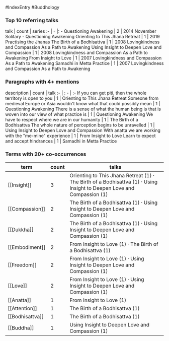 #IndexEntry #Buddhology

### Top 10 referring talks
talk | count | series
:- | - |: -
<a data-href="Questioning Awakening" class="internal-link">Questioning Awakening</a> | 2 | <a data-href="2014 November Solitary - Questioning Awakening" class="internal-link">2014 November Solitary - Questioning Awakening</a>
<a data-href="Orienting to This Jhana Retreat" class="internal-link">Orienting to This Jhana Retreat</a> | 1 | <a data-href="2019 Practising the Jhanas" class="internal-link">2019 Practising the Jhanas</a>
<a data-href="The Birth of a Bodhisattva" class="internal-link">The Birth of a Bodhisattva</a> | 1 | <a data-href="2008 Lovingkindness and Compassion As a Path to Awakening" class="internal-link">2008 Lovingkindness and Compassion As a Path to Awakening</a>
<a data-href="Using Insight to Deepen Love and Compassion" class="internal-link">Using Insight to Deepen Love and Compassion</a> | 1 | <a data-href="2008 Lovingkindness and Compassion As a Path to Awakening" class="internal-link">2008 Lovingkindness and Compassion As a Path to Awakening</a>
<a data-href="From Insight to Love" class="internal-link">From Insight to Love</a> | 1 | <a data-href="2007 Lovingkindness and Compassion As a Path to Awakening" class="internal-link">2007 Lovingkindness and Compassion As a Path to Awakening</a>
<a data-href="Samadhi in Metta Practice" class="internal-link">Samadhi in Metta Practice</a> | 1 | <a data-href="2007 Lovingkindness and Compassion As a Path to Awakening" class="internal-link">2007 Lovingkindness and Compassion As a Path to Awakening</a>

### Paragraphs with 4+ mentions
description | count | talk
:- | : - | :-
<a aria-label-position="top" aria-label="Orienting to This Jhana Retreat > If you can get piti then the whole territory is open to you" data-href="Orienting to This Jhana Retreat#If you can get piti then the whole territory is open to you" class="internal-link">If you can get piti, then the whole territory is open to you</a> | 1 | <a data-href="Orienting to This Jhana Retreat" class="internal-link">Orienting to This Jhana Retreat</a>
<a aria-label-position="top" aria-label="Questioning Awakening > Someone from medieval Europe or Asia wouldnt know what that could possibly mean" data-href="Questioning Awakening#Someone from medieval Europe or Asia wouldn't know what that could possibly mean" class="internal-link">Someone from medieval Europe or Asia wouldn&#x27;t know what that could possibly mean</a> | 1 | <a data-href="Questioning Awakening" class="internal-link">Questioning Awakening</a>
<a aria-label-position="top" aria-label="Questioning Awakening > There is a sense of what the human being is that is woven into our view of what practice is" data-href="Questioning Awakening#There is a sense of what the human being is that is woven into our view of what practice is" class="internal-link">There is a sense of what the human being is that is woven into our view of what practice is</a> | 1 | <a data-href="Questioning Awakening" class="internal-link">Questioning Awakening</a>
<a aria-label-position="top" aria-label="The Birth of a Bodhisattva > We have to respect where we are in our humanity" data-href="The Birth of a Bodhisattva#We have to respect where we are in our humanity" class="internal-link">We have to respect where we are in our humanity</a> | 1 | <a data-href="The Birth of a Bodhisattva" class="internal-link">The Birth of a Bodhisattva</a>
<a aria-label-position="top" aria-label="Using Insight to Deepen Love and Compassion > The whole nature of perception begins to be unravelled" data-href="Using Insight to Deepen Love and Compassion#The whole nature of perception begins to be unravelled" class="internal-link">The whole nature of perception begins to be unravelled</a> | 1 | <a data-href="Using Insight to Deepen Love and Compassion" class="internal-link">Using Insight to Deepen Love and Compassion</a>
<a aria-label-position="top" aria-label="From Insight to Love > With anatta we are working with the me-mine experience" data-href="From Insight to Love#With anatta we are working with the me-mine experience" class="internal-link">With anatta we are working with the &quot;me-mine&quot; experience</a> | 1 | <a data-href="From Insight to Love" class="internal-link">From Insight to Love</a>
<a aria-label-position="top" aria-label="Samadhi in Metta Practice > Learn to expect and accept hindrances" data-href="Samadhi in Metta Practice#Learn to expect and accept hindrances" class="internal-link">Learn to expect and accept hindrances</a> | 1 | <a data-href="Samadhi in Metta Practice" class="internal-link">Samadhi in Metta Practice</a>

### Terms with 20+ co-occurrences
term | count | talks
-|-|-
[[Insight]] | 3 | <span class="counts"><a data-href="Orienting to This Jhana Retreat" class="internal-link">Orienting to This Jhana Retreat</a> (1) · <a data-href="The Birth of a Bodhisattva" class="internal-link">The Birth of a Bodhisattva</a> (1) · <a data-href="Using Insight to Deepen Love and Compassion" class="internal-link">Using Insight to Deepen Love and Compassion</a> (1)</span> 
[[Compassion]] | 2 | <span class="counts"><a data-href="The Birth of a Bodhisattva" class="internal-link">The Birth of a Bodhisattva</a> (1) · <a data-href="Using Insight to Deepen Love and Compassion" class="internal-link">Using Insight to Deepen Love and Compassion</a> (1)</span> 
[[Dukkha]] | 2 | <span class="counts"><a data-href="The Birth of a Bodhisattva" class="internal-link">The Birth of a Bodhisattva</a> (1) · <a data-href="Using Insight to Deepen Love and Compassion" class="internal-link">Using Insight to Deepen Love and Compassion</a> (1)</span> 
[[Embodiment]] | 2 | <span class="counts"><a data-href="From Insight to Love" class="internal-link">From Insight to Love</a> (1) · <a data-href="The Birth of a Bodhisattva" class="internal-link">The Birth of a Bodhisattva</a> (1)</span> 
[[Freedom]] | 2 | <span class="counts"><a data-href="From Insight to Love" class="internal-link">From Insight to Love</a> (1) · <a data-href="Using Insight to Deepen Love and Compassion" class="internal-link">Using Insight to Deepen Love and Compassion</a> (1)</span> 
[[Love]] | 2 | <span class="counts"><a data-href="From Insight to Love" class="internal-link">From Insight to Love</a> (1) · <a data-href="Using Insight to Deepen Love and Compassion" class="internal-link">Using Insight to Deepen Love and Compassion</a> (1)</span> 
[[Anatta]] | 1 | <span class="counts"><a data-href="From Insight to Love" class="internal-link">From Insight to Love</a> (1)</span> 
[[Attention]] | 1 | <span class="counts"><a data-href="The Birth of a Bodhisattva" class="internal-link">The Birth of a Bodhisattva</a> (1)</span> 
[[Bodhisattva]] | 1 | <span class="counts"><a data-href="The Birth of a Bodhisattva" class="internal-link">The Birth of a Bodhisattva</a> (1)</span> 
[[Buddha]] | 1 | <span class="counts"><a data-href="Using Insight to Deepen Love and Compassion" class="internal-link">Using Insight to Deepen Love and Compassion</a> (1)</span> 

